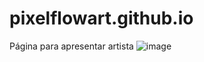# pixelflowart.github.io
Página para apresentar artista
![image](https://user-images.githubusercontent.com/54423803/172076616-91d7cea6-cfbd-4d35-a63a-69c58e772afd.png)
